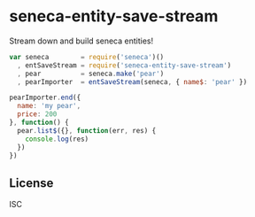 seneca-entity-save-stream
===============

Stream down and build seneca entities!

```js
var seneca        = require('seneca')()
  , entSaveStream = require('seneca-entity-save-stream')
  , pear          = seneca.make('pear')
  , pearImporter  = entSaveStream(seneca, { name$: 'pear' })

pearImporter.end({
  name: 'my pear',
  price: 200
}, function() {
  pear.list$({}, function(err, res) {
    console.log(res)
  })
})
```

License
-------

ISC
